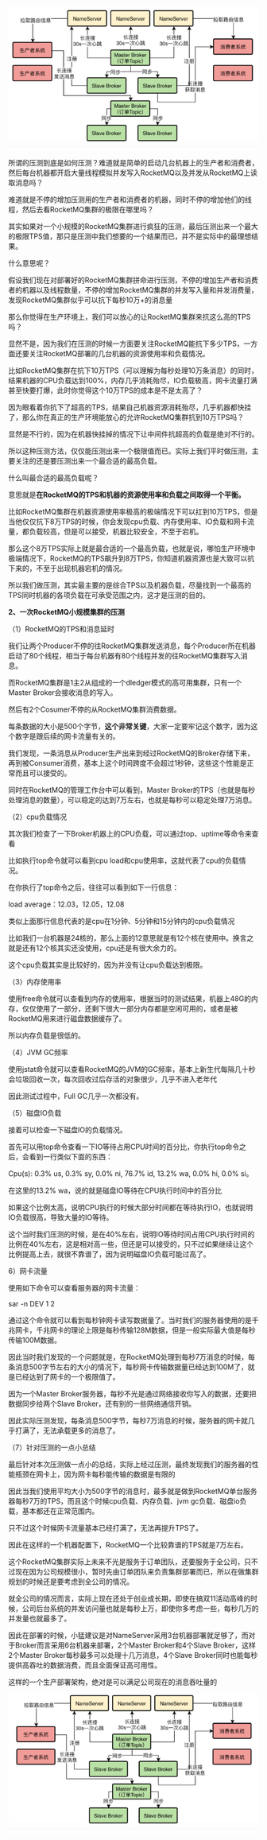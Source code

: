 





![image-20191128135659152](images/image-20191128135659152.png)

所谓的压测到底是如何压测？难道就是简单的启动几台机器上的生产者和消费者，然后每台机器都开启大量线程模拟并发写入RocketMQ以及并发从RocketMQ上读取消息吗？ 

难道就是不停的增加压测用的生产者和消费者的机器，同时不停的增加他们的线程，然后去看RocketMQ集群的极限在哪里吗？

 其实如果对一个小规模的RocketMQ集群进行疯狂的压测，最后压测出来一个最大的极限TPS值，那只是压测中我们想要的一个结果而已，并不是实际中的最理想结果。 

什么意思呢？

假设我们现在对部署好的RocketMQ集群拼命进行压测，不停的增加生产者和消费者的机器以及线程数量，不停的增加RocketMQ集群的并发写入量和并发消费量，发现RocketMQ集群似乎可以抗下每秒10万+的消息量

那么你觉得在生产环境上，我们可以放心的让RocketMQ集群来抗这么高的TPS吗？



显然不是，因为我们在压测的时候一方面要关注RocketMQ能抗下多少TPS，一方面还要关注RocketMQ部署的几台机器的资源使用率和负载情况。

 比如RocketMQ集群在抗下10万TPS（可以理解为每秒处理10万条消息）的同时，结果机器的CPU负载达到100%，内存几乎消耗殆尽，IO负载极高，网卡流量打满甚至快要打爆，此时你觉得这个10万TPS的成本是不是太高了？ 

因为眼看着你抗下了超高的TPS，结果自己机器资源消耗殆尽，几乎机器都快挂了，那么你在真正的生产环境能放心的允许RocketMQ集群抗到10万TPS吗？

 显然是不行的，因为在机器快挂掉的情况下让中间件抗超高的负载是绝对不行的。 

 所以这种压测方法，仅仅能压测出来一个极限值而已。实际上我们平时做压测，主要关注的还是要压测出来一个最合适的最高负载。 

什么叫最合适的最高负载呢？



意思就是**在RocketMQ的TPS和机器的资源使用率和负载之间取得一个平衡。**

比如RocketMQ集群在机器资源使用率极高的极端情况下可以扛到10万TPS，但是当他仅仅抗下8万TPS的时候，你会发现cpu负载、内存使用率、IO负载和网卡流量，都负载较高，但是可以接受，机器比较安全，不至于宕机。



那么这个8万TPS实际上就是最合适的一个最高负载，也就是说，哪怕生产环境中极端情况下，RocketMQ的TPS飙升到8万TPS，你知道机器资源也是大致可以抗下来的，不至于出现机器宕机的情况。



所以我们做压测，其实最主要的是综合TPS以及机器负载，尽量找到一个最高的TPS同时机器的各项负载在可承受范围之内，这才是压测的目的。

 **2、一次RocketMQ小规模集群的压测** 

（1）RocketMQ的TPS和消息延时



我们让两个Producer不停的往RocketMQ集群发送消息，每个Producer所在机器启动了80个线程，相当于每台机器有80个线程并发的往RocketMQ集群写入消息。



而RocketMQ集群是1主2从组成的一个dledger模式的高可用集群，只有一个Master Broker会接收消息的写入。



然后有2个Cosumer不停的从RocketMQ集群消费数据。



每条数据的大小是500个字节，**这个非常关键**，大家一定要牢记这个数字，因为这个数字是跟后续的网卡流量有关的。



我们发现，一条消息从Producer生产出来到经过RocketMQ的Broker存储下来，再到被Consumer消费，基本上这个时间跨度不会超过1秒钟，这些这个性能是正常而且可以接受的。



同时在RocketMQ的管理工作台中可以看到，Master Broker的TPS（也就是每秒处理消息的数量），可以稳定的达到7万左右，也就是每秒可以稳定处理7万消息。

（2）cpu负载情况



其次我们检查了一下Broker机器上的CPU负载，可以通过top、uptime等命令来查看



比如执行top命令就可以看到cpu load和cpu使用率，这就代表了cpu的负载情况。



在你执行了top命令之后，往往可以看到如下一行信息：



load average：12.03，12.05，12.08



类似上面那行信息代表的是cpu在1分钟、5分钟和15分钟内的cpu负载情况



比如我们一台机器是24核的，那么上面的12意思就是有12个核在使用中。换言之就是还有12个核其实还没使用，cpu还是有很大余力的。



这个cpu负载其实是比较好的，因为并没有让cpu负载达到极限。

（3）内存使用率



使用free命令就可以查看到内存的使用率，根据当时的测试结果，机器上48G的内存，仅仅使用了一部分，还剩下很大一部分内存都是空闲可用的，或者是被RocketMQ用来进行磁盘数据缓存了。



所以内存负载是很低的。



（4）JVM GC频率



使用jstat命令就可以查看RocketMQ的JVM的GC频率，基本上新生代每隔几十秒会垃圾回收一次，每次回收过后存活的对象很少，几乎不进入老年代



因此测试过程中，Full GC几乎一次都没有。

（5）磁盘IO负载



接着可以检查一下磁盘IO的负载情况。



首先可以用top命令查看一下IO等待占用CPU时间的百分比，你执行top命令之后，会看到一行类似下面的东西：



Cpu(s): 0.3% us, 0.3% sy, 0.0% ni, 76.7% id, 13.2% wa, 0.0% hi, 0.0% si。



在这里的13.2% wa，说的就是磁盘IO等待在CPU执行时间中的百分比



如果这个比例太高，说明CPU执行的时候大部分时间都在等待执行IO，也就说明IO负载很高，导致大量的IO等待。



这个当时我们压测的时候，是在40%左右，说明IO等待时间占用CPU执行时间的比例在40%左右，这是相对高一些，但还是可以接受的，只不过如果继续让这个比例提高上去，就很不靠谱了，因为说明磁盘IO负载可能过高了。

6）网卡流量



使用如下命令可以查看服务器的网卡流量：



sar -n DEV 1 2



通过这个命令就可以看到每秒钟网卡读写数据量了。当时我们的服务器使用的是千兆网卡，千兆网卡的理论上限是每秒传输128M数据，但是一般实际最大值是每秒传输100M数据。



因此当时我们发现的一个问题就是，在RocketMQ处理到每秒7万消息的时候，每条消息500字节左右的大小的情况下，每秒网卡传输数据量已经达到100M了，就是已经达到了网卡的一个极限值了。



因为一个Master Broker服务器，每秒不光是通过网络接收你写入的数据，还要把数据同步给两个Slave Broker，还有别的一些网络通信开销。



因此实际压测发现，每条消息500字节，每秒7万消息的时候，服务器的网卡就几乎打满了，无法承载更多的消息了。

（7）针对压测的一点小总结



最后针对本次压测做一点小的总结，实际上经过压测，最终发现我们的服务器的性能瓶颈在网卡上，因为网卡每秒能传输的数据是有限的



因此当我们使用平均大小为500字节的消息时，最多就是做到RocketMQ单台服务器每秒7万的TPS，而且这个时候cpu负载、内存负载、jvm gc负载、磁盘io负载，基本都还在正常范围内。



只不过这个时候网卡流量基本已经打满了，无法再提升TPS了。



因此在这样的一个机器配置下，RocketMQ一个比较靠谱的TPS就是7万左右。 

 这个RocketMQ集群实际上未来不光是服务于订单团队，还要服务于全公司，只不过现在因为公司规模很小，暂时先由订单团队来负责集群部署而已，所以在做集群规划的时候还是要考虑到全公司的情况。 



就全公司的情况而言，实际上现在还处于创业成长期，即使在搞双11活动高峰的时候，公司后台系统的并发访问量也就是每秒上万，即使你多考虑一些，每秒几万的并发量也就最多了。



因此在部署的时候，小猛建议是对NameServer采用3台机器部署就足够了，而对于Broker而言采用6台机器来部署，2个Master Broker和4个Slave Broker，这样2个Master Broker每秒最多可以处理十几万消息，4个Slave Broker同时也能每秒提供高吞吐的数据消费，而且全面保证高可用性。



这样的一个生产部署架构，绝对是可以满足公司现在的消息吞吐量的

![image-20191128143330957](images/image-20191128143330957.png)


